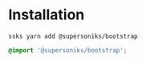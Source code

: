 # Installation
```
ssks yarn add @supersoniks/bootstrap
```
```scss
@import '@supersoniks/bootstrap';
```